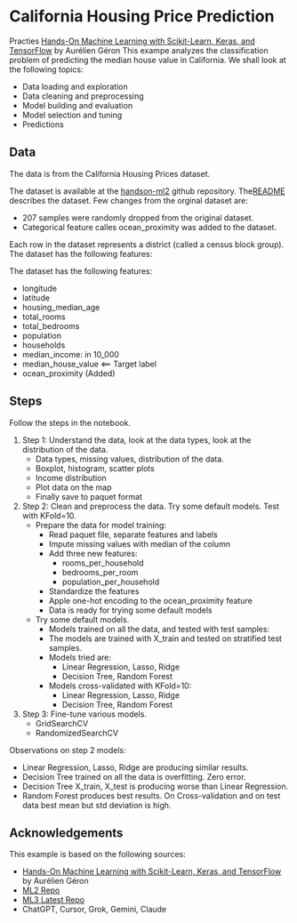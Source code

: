 # California Housing Price Prediction

Practies [Hands-On Machine Learning with Scikit-Learn, Keras, and TensorFlow](https://a.co/d/a1X8ZuD)
    by Aurélien Géron
This exampe analyzes the classification problem of predicting the median house value in California.
We shall look at the following topics:
- Data loading and exploration
- Data cleaning and preprocessing
- Model building and evaluation
- Model selection and tuning
- Predictions


## Data

The data is from the California Housing Prices dataset.

The dataset is available at the [handson-ml2](https://github.com/ageron/handson-ml2/blob/master/datasets/housing/housing.csv) github repository.
The[README](https://github.com/ageron/handson-ml2/tree/master/datasets/housing) describes the dataset. Few changes from the
orginal dataset are:
 - 207 samples were randomly dropped from the original dataset.
 - Categorical feature calles ocean_proximity was added to the dataset.

Each row in the dataset represents a district (called a census block group). The dataset has the following features:

 The dataset has the following features:
 - longitude
 - latitude
 - housing_median_age
 - total_rooms
 - total_bedrooms
 - population
 - households
 - median_income: in 10_000
 - median_house_value <== Target label
 - ocean_proximity (Added)

 ## Steps

Follow the steps in the notebook.
1. Step 1: Understand the data, look at the data types, look at the distribution of the data.
    - Data types, missing values, distribution of the data.
    - Boxplot, histogram, scatter plots
    - Income distribution
    - Plot data on the map
    - Finally save to paquet format
2. Step 2: Clean and preprocess the data. Try some default models. Test with KFold=10.
    - Prepare the data for model training:
        - Read paquet file, separate features and labels
        - Impute missing values with median of the column
        - Add three new features:
            - rooms_per_household
            - bedrooms_per_room
            - population_per_household
        - Standardize the features
        - Apple one-hot encoding to the ocean_proximity feature
        - Data is ready for trying some default models
    - Try some default models.
        - Models trained on all the data, and tested with test samples:
        - The models are trained with X_train and tested on stratified test samples.
        - Models tried are:
            - Linear Regression, Lasso, Ridge
            - Decision Tree, Random Forest
        - Models cross-validated with KFold=10:
            - Linear Regression, Lasso, Ridge
            - Decision Tree, Random Forest
3. Step 3: Fine-tune various models.
    - GridSearchCV
    - RandomizedSearchCV

Observations on step 2 models:
- Linear Regression, Lasso, Ridge are producing similar results.
- Decision Tree trained on all the data is overfitting. Zero error.
- Decision Tree X_train, X_test is producing worse than Linear Regression.
- Random Forest produces best results. On Cross-validation and on test data best mean but std deviation is high.

 ## Acknowledgements

 This example is based on the following sources:
 - [Hands-On Machine Learning with Scikit-Learn, Keras, and TensorFlow](https://a.co/d/a1X8ZuD)
    by Aurélien Géron
 - [ML2 Repo](https://github.com/ageron/handson-ml2)
 - [ML3 Latest Repo](https://github.com/ageron/handson-ml3/tree/main)
 - ChatGPT, Cursor, Grok, Gemini, Claude
